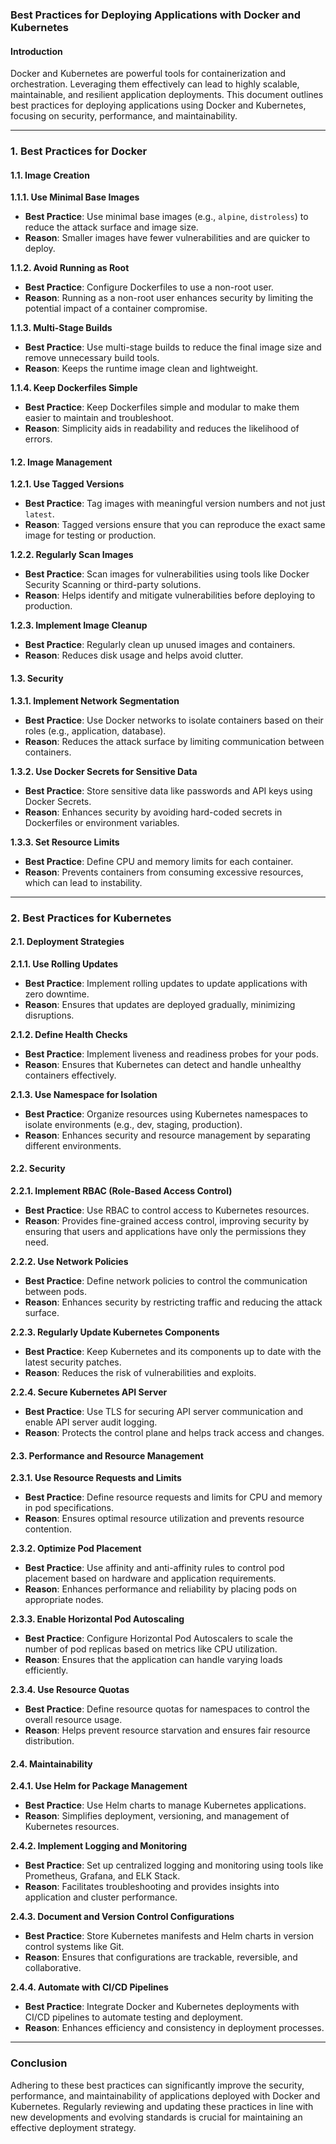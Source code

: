 ### Best Practices for Deploying Applications with Docker and Kubernetes

#### Introduction

Docker and Kubernetes are powerful tools for containerization and orchestration. Leveraging them effectively can lead to highly scalable, maintainable, and resilient application deployments. This document outlines best practices for deploying applications using Docker and Kubernetes, focusing on security, performance, and maintainability.

---

### 1. Best Practices for Docker

#### 1.1. Image Creation

**1.1.1. Use Minimal Base Images**
- **Best Practice**: Use minimal base images (e.g., `alpine`, `distroless`) to reduce the attack surface and image size.
- **Reason**: Smaller images have fewer vulnerabilities and are quicker to deploy.

**1.1.2. Avoid Running as Root**
- **Best Practice**: Configure Dockerfiles to use a non-root user.
- **Reason**: Running as a non-root user enhances security by limiting the potential impact of a container compromise.

**1.1.3. Multi-Stage Builds**
- **Best Practice**: Use multi-stage builds to reduce the final image size and remove unnecessary build tools.
- **Reason**: Keeps the runtime image clean and lightweight.

**1.1.4. Keep Dockerfiles Simple**
- **Best Practice**: Keep Dockerfiles simple and modular to make them easier to maintain and troubleshoot.
- **Reason**: Simplicity aids in readability and reduces the likelihood of errors.

#### 1.2. Image Management

**1.2.1. Use Tagged Versions**
- **Best Practice**: Tag images with meaningful version numbers and not just `latest`.
- **Reason**: Tagged versions ensure that you can reproduce the exact same image for testing or production.

**1.2.2. Regularly Scan Images**
- **Best Practice**: Scan images for vulnerabilities using tools like Docker Security Scanning or third-party solutions.
- **Reason**: Helps identify and mitigate vulnerabilities before deploying to production.

**1.2.3. Implement Image Cleanup**
- **Best Practice**: Regularly clean up unused images and containers.
- **Reason**: Reduces disk usage and helps avoid clutter.

#### 1.3. Security

**1.3.1. Implement Network Segmentation**
- **Best Practice**: Use Docker networks to isolate containers based on their roles (e.g., application, database).
- **Reason**: Reduces the attack surface by limiting communication between containers.

**1.3.2. Use Docker Secrets for Sensitive Data**
- **Best Practice**: Store sensitive data like passwords and API keys using Docker Secrets.
- **Reason**: Enhances security by avoiding hard-coded secrets in Dockerfiles or environment variables.

**1.3.3. Set Resource Limits**
- **Best Practice**: Define CPU and memory limits for each container.
- **Reason**: Prevents containers from consuming excessive resources, which can lead to instability.

---

### 2. Best Practices for Kubernetes

#### 2.1. Deployment Strategies

**2.1.1. Use Rolling Updates**
- **Best Practice**: Implement rolling updates to update applications with zero downtime.
- **Reason**: Ensures that updates are deployed gradually, minimizing disruptions.

**2.1.2. Define Health Checks**
- **Best Practice**: Implement liveness and readiness probes for your pods.
- **Reason**: Ensures that Kubernetes can detect and handle unhealthy containers effectively.

**2.1.3. Use Namespace for Isolation**
- **Best Practice**: Organize resources using Kubernetes namespaces to isolate environments (e.g., dev, staging, production).
- **Reason**: Enhances security and resource management by separating different environments.

#### 2.2. Security

**2.2.1. Implement RBAC (Role-Based Access Control)**
- **Best Practice**: Use RBAC to control access to Kubernetes resources.
- **Reason**: Provides fine-grained access control, improving security by ensuring that users and applications have only the permissions they need.

**2.2.2. Use Network Policies**
- **Best Practice**: Define network policies to control the communication between pods.
- **Reason**: Enhances security by restricting traffic and reducing the attack surface.

**2.2.3. Regularly Update Kubernetes Components**
- **Best Practice**: Keep Kubernetes and its components up to date with the latest security patches.
- **Reason**: Reduces the risk of vulnerabilities and exploits.

**2.2.4. Secure Kubernetes API Server**
- **Best Practice**: Use TLS for securing API server communication and enable API server audit logging.
- **Reason**: Protects the control plane and helps track access and changes.

#### 2.3. Performance and Resource Management

**2.3.1. Use Resource Requests and Limits**
- **Best Practice**: Define resource requests and limits for CPU and memory in pod specifications.
- **Reason**: Ensures optimal resource utilization and prevents resource contention.

**2.3.2. Optimize Pod Placement**
- **Best Practice**: Use affinity and anti-affinity rules to control pod placement based on hardware and application requirements.
- **Reason**: Enhances performance and reliability by placing pods on appropriate nodes.

**2.3.3. Enable Horizontal Pod Autoscaling**
- **Best Practice**: Configure Horizontal Pod Autoscalers to scale the number of pod replicas based on metrics like CPU utilization.
- **Reason**: Ensures that the application can handle varying loads efficiently.

**2.3.4. Use Resource Quotas**
- **Best Practice**: Define resource quotas for namespaces to control the overall resource usage.
- **Reason**: Helps prevent resource starvation and ensures fair resource distribution.

#### 2.4. Maintainability

**2.4.1. Use Helm for Package Management**
- **Best Practice**: Use Helm charts to manage Kubernetes applications.
- **Reason**: Simplifies deployment, versioning, and management of Kubernetes resources.

**2.4.2. Implement Logging and Monitoring**
- **Best Practice**: Set up centralized logging and monitoring using tools like Prometheus, Grafana, and ELK Stack.
- **Reason**: Facilitates troubleshooting and provides insights into application and cluster performance.

**2.4.3. Document and Version Control Configurations**
- **Best Practice**: Store Kubernetes manifests and Helm charts in version control systems like Git.
- **Reason**: Ensures that configurations are trackable, reversible, and collaborative.

**2.4.4. Automate with CI/CD Pipelines**
- **Best Practice**: Integrate Docker and Kubernetes deployments with CI/CD pipelines to automate testing and deployment.
- **Reason**: Enhances efficiency and consistency in deployment processes.

---

### Conclusion

Adhering to these best practices can significantly improve the security, performance, and maintainability of applications deployed with Docker and Kubernetes. Regularly reviewing and updating these practices in line with new developments and evolving standards is crucial for maintaining an effective deployment strategy.

